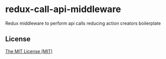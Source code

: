 # redux-call-api-middleware

Redux middleware to perform api calls reducing action creators boilerplate

## License

[The MIT License (MIT)](https://georapbox.mit-license.org/@2018)
